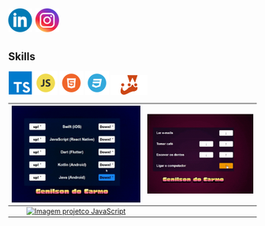 # [![linkedin](Documentation/linkedin.png)](https://www.linkedin.com/in/genilson-do-carmo-8a42b89a/) [![instagram](Documentation/instagram.png)](https://www.instagram.com/genilson_carmo/)

## Skills

<p align="left">
   <img src="https://github.com/GenilsonDC/Skills_icons_48x48/blob/main/icons/typescript.png?raw=true"  alt="typescript" /> <img src="https://github.com/GenilsonDC/Skills_icons_48x48/blob/main/icons/javascript.png?raw=true"  alt="javascript" /> <img src="https://github.com/GenilsonDC/Skills_icons_48x48/blob/main/icons/html.png?raw=true"  alt="html" /> <img src="https://github.com/GenilsonDC/Skills_icons_48x48/blob/main/icons/css.png?raw=true"  alt="html" /> <img src="https://github.com/GenilsonDC/Skills_icons_48x48/blob/main/icons/jest.png?raw=true"  alt="jest" />
</p>





| [<img src="Documentation/ranking.gif" alt="Imagem projetco JavaScript" />](https://github.com/GenilsonDC/TypeScript/tree/main/Ranking) | [<img src="Documentation/reorder.gif" alt="Imagem projetco JavaScript" />](https://github.com/GenilsonDC/TypeScript/tree/main/Reorder) |
| :----------------------------------------------------------: | ------------------------------------------------------------ |
| [<img src="Documentation/reorder_position_test.png" alt="Imagem projetco JavaScript" />](https://github.com/GenilsonDC/TypeScript/tree/main/Ranking) |                                                              |

   


